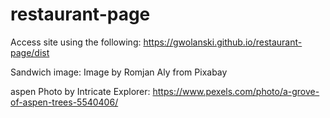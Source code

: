 # restaurant-page

Access site using the following: https://gwolanski.github.io/restaurant-page/dist


Sandwich image: Image by Romjan Aly from Pixabay

aspen Photo by Intricate Explorer: https://www.pexels.com/photo/a-grove-of-aspen-trees-5540406/
